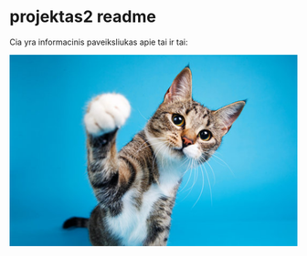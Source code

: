 # projektas2 readme

Cia yra informacinis paveiksliukas apie tai ir tai:

![mano paveiksliukas](./images/image.jpg)
